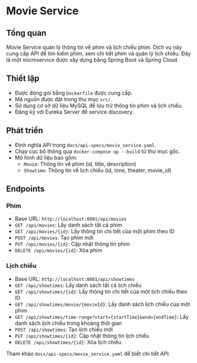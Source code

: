 # Movie Service

## Tổng quan
Movie Service quản lý thông tin về phim và lịch chiếu phim. Dịch vụ này cung cấp API để tìm kiếm phim, xem chi tiết phim và quản lý lịch chiếu. Đây là một microservice được xây dựng bằng Spring Boot và Spring Cloud.

## Thiết lập
- Được đóng gói bằng `Dockerfile` được cung cấp.
- Mã nguồn được đặt trong thư mục `src/`.
- Sử dụng cơ sở dữ liệu MySQL để lưu trữ thông tin phim và lịch chiếu.
- Đăng ký với Eureka Server để service discovery.

## Phát triển
- Định nghĩa API trong `docs/api-specs/movie_service.yaml`.
- Chạy cục bộ thông qua `docker-compose up --build` từ thư mục gốc.
- Mô hình dữ liệu bao gồm:
    - `Movie`: Thông tin về phim (id, title, description)
    - `Showtime`: Thông tin về lịch chiếu (id, time, theater, movie_id)

## Endpoints

### Phim
- Base URL: `http://localhost:8081/api/movies`
- `GET /api/movies`: Lấy danh sách tất cả phim
- `GET /api/movies/{id}`: Lấy thông tin chi tiết của một phim theo ID
- `POST /api/movies`: Tạo phim mới
- `PUT /api/movies/{id}`: Cập nhật thông tin phim
- `DELETE /api/movies/{id}`: Xóa phim

### Lịch chiếu
- Base URL: `http://localhost:8081/api/showtimes`
- `GET /api/showtimes`: Lấy danh sách tất cả lịch chiếu
- `GET /api/showtimes/{id}`: Lấy thông tin chi tiết của một lịch chiếu theo ID
- `GET /api/showtimes/movie/{movieId}`: Lấy danh sách lịch chiếu của một phim
- `GET /api/showtimes/time-range?start={startTime}&end={endTime}`: Lấy danh sách lịch chiếu trong khoảng thời gian
- `POST /api/showtimes`: Tạo lịch chiếu mới
- `PUT /api/showtimes/{id}`: Cập nhật thông tin lịch chiếu
- `DELETE /api/showtimes/{id}`: Xóa lịch chiếu

Tham khảo `docs/api-specs/movie_service.yaml` để biết chi tiết API.